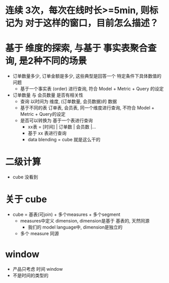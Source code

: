 # 连续 3次，每次在线时长>=5min, 则标记为 对于这样的窗口，目前怎么描述？

# 基于 维度的探索, 与基于 事实表聚合查询, 是2种不同的场景
  - 订单数量多少, 订单金额是多少, 这些典型是回答一个 特定条件下具体数值的问题
    - 基于一个事实表 (order) 进行查询, 符合 Model + Metric + Query 的设定
  - 订单数量 与 会员数量 是否有相关性
    - 查询 以时间为 维度, (订单数量, 会员数据)的 数据
    - 基于不同的表 订单表, 会员表, 同一个维度进行查询, 不符合 Model + Metric + Query的设定
    - 是否可以转换为 基于一个表进行查询
      - xx表 = [时间] | 订单数 | 会员数 |...
      - 基于 xx 表进行查询
      - data blending = cube 就是这么干的

# 二级计算
- cube 没看到

# 关于 cube
- cube = 基表(可join) + 多个measures + 多个segment
  - measures中定义 dimension, dimension是基于 基表的, 天然同源
    - 我们的 model language中, dimension是独立的
  - 多个 measure 同源


# window 
- 产品只考虑 时间 window
- 不是时间的类型的
